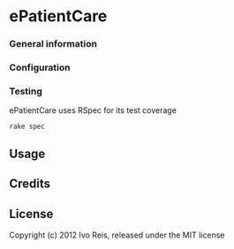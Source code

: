 # ePatientCare

### General information


### Configuration



### Testing

ePatientCare uses RSpec for its test coverage

    rake spec

## Usage


## Credits


## License
Copyright (c) 2012 Ivo Reis, released under the MIT license
